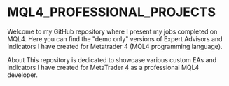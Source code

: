 # MQL4_PROFESSIONAL_PROJECTS
Welcome to my GitHub repository where I present my jobs completed on MQL4.
Here you can find the "demo only" versions of Expert Advisors and Indicators I have created for Metatrader 4 (MQL4 programming language).

About
This repository is dedicated to showcase various custom EAs and indicators I have created for MetaTrader 4 as a professional MQL4 developer.
